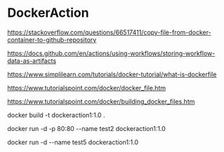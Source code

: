 # DockerAction

https://stackoverflow.com/questions/66517411/copy-file-from-docker-container-to-github-repository

https://docs.github.com/en/actions/using-workflows/storing-workflow-data-as-artifacts

https://www.simplilearn.com/tutorials/docker-tutorial/what-is-dockerfile

https://www.tutorialspoint.com/docker/docker_file.htm

https://www.tutorialspoint.com/docker/building_docker_files.htm

docker build -t dockeraction1:1.0 .

docker run -d -p 80:80 --name test2 dockeraction1:1.0

docker run -d --name test5 dockeraction1:1.0